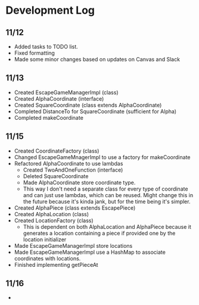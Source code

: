 # Development Log

## 11/12

- Added tasks to TODO list.
- Fixed formatting
- Made some minor changes based on updates on Canvas and Slack

## 11/13

- Created EscapeGameManagerImpl (class)
- Created AlphaCoordinate (interface)
- Created SquareCoordinate (class extends AlphaCoordinate)
- Completed DistanceTo for SquareCoordinate (sufficient for Alpha)
- Completed makeCoordinate

## 11/15

- Created CoordinateFactory (class)
- Changed EscapeGameMnagerImpl to use a factory for makeCoordinate
- Refactored AlphaCoordinate to use lambdas
  - Created TwoAndOneFunction (interface)
  - Deleted SquareCoordinate
  - Made AlphaCoordinate store coordinate type.
  - This way I don't need a separate class for every type of coordinate and can just use lambdas, which can be reused. Might change this in the future because it's kinda jank, but for the time being it's simpler.
- Created AlphaPiece (class extends EscapePiece)
- Created AlphaLocation (class)
- Created LocationFactory (class)
  - This is dependent on both AlphaLocation and AlphaPiece because it generates a location containing a piece if provided one by the location initializer
- Made EscapeGameManagerImpl store locations
- Made EscapeGameManagerImpl use a HashMap to associate coordinates with locations.
- Finished implementing getPieceAt


## 11/16

- 
